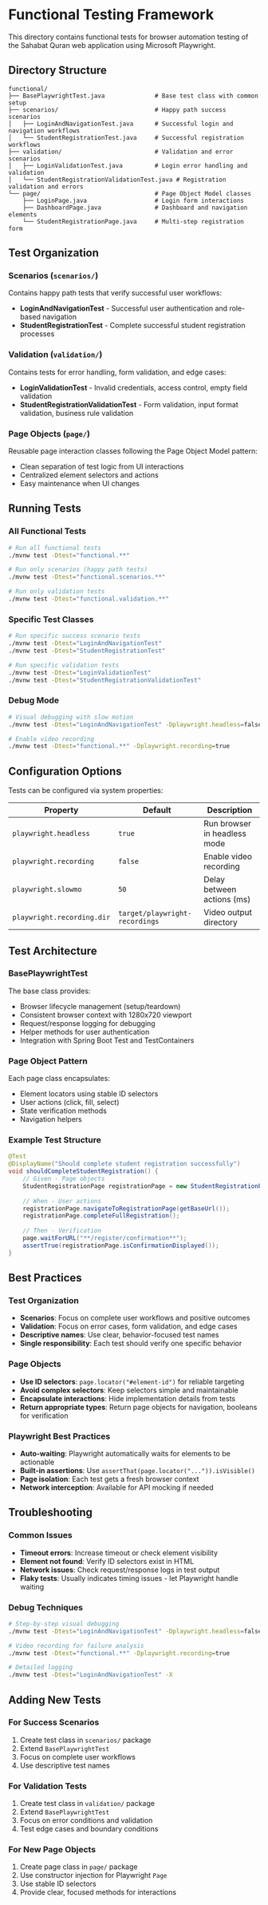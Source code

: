 # Functional Testing Framework

This directory contains functional tests for browser automation testing of the Sahabat Quran web application using Microsoft Playwright.

## Directory Structure

```
functional/
├── BasePlaywrightTest.java              # Base test class with common setup
├── scenarios/                           # Happy path success scenarios
│   ├── LoginAndNavigationTest.java      # Successful login and navigation workflows
│   └── StudentRegistrationTest.java     # Successful registration workflows
├── validation/                          # Validation and error scenarios
│   ├── LoginValidationTest.java         # Login error handling and validation
│   └── StudentRegistrationValidationTest.java # Registration validation and errors
└── page/                                # Page Object Model classes
    ├── LoginPage.java                   # Login form interactions
    ├── DashboardPage.java               # Dashboard and navigation elements  
    └── StudentRegistrationPage.java     # Multi-step registration form
```

## Test Organization

### Scenarios (`scenarios/`)
Contains happy path tests that verify successful user workflows:
- **LoginAndNavigationTest** - Successful user authentication and role-based navigation
- **StudentRegistrationTest** - Complete successful student registration processes

### Validation (`validation/`)  
Contains tests for error handling, form validation, and edge cases:
- **LoginValidationTest** - Invalid credentials, access control, empty field validation
- **StudentRegistrationValidationTest** - Form validation, input format validation, business rule validation

### Page Objects (`page/`)
Reusable page interaction classes following the Page Object Model pattern:
- Clean separation of test logic from UI interactions
- Centralized element selectors and actions
- Easy maintenance when UI changes

## Running Tests

### All Functional Tests
```bash
# Run all functional tests
./mvnw test -Dtest="functional.**"

# Run only scenarios (happy path tests)
./mvnw test -Dtest="functional.scenarios.**"

# Run only validation tests
./mvnw test -Dtest="functional.validation.**"
```

### Specific Test Classes
```bash
# Run specific success scenario tests
./mvnw test -Dtest="LoginAndNavigationTest"
./mvnw test -Dtest="StudentRegistrationTest"

# Run specific validation tests
./mvnw test -Dtest="LoginValidationTest"
./mvnw test -Dtest="StudentRegistrationValidationTest"
```

### Debug Mode
```bash
# Visual debugging with slow motion
./mvnw test -Dtest="LoginAndNavigationTest" -Dplaywright.headless=false -Dplaywright.slowmo=1000

# Enable video recording
./mvnw test -Dtest="functional.**" -Dplaywright.recording=true
```

## Configuration Options

Tests can be configured via system properties:

| Property | Default | Description |
|----------|---------|-------------|
| `playwright.headless` | `true` | Run browser in headless mode |
| `playwright.recording` | `false` | Enable video recording |
| `playwright.slowmo` | `50` | Delay between actions (ms) |
| `playwright.recording.dir` | `target/playwright-recordings` | Video output directory |

## Test Architecture

### BasePlaywrightTest
The base class provides:
- Browser lifecycle management (setup/teardown)
- Consistent browser context with 1280x720 viewport
- Request/response logging for debugging
- Helper methods for user authentication
- Integration with Spring Boot Test and TestContainers

### Page Object Pattern
Each page class encapsulates:
- Element locators using stable ID selectors
- User actions (click, fill, select)
- State verification methods
- Navigation helpers

### Example Test Structure
```java
@Test
@DisplayName("Should complete student registration successfully")
void shouldCompleteStudentRegistration() {
    // Given - Page objects
    StudentRegistrationPage registrationPage = new StudentRegistrationPage(page);
    
    // When - User actions
    registrationPage.navigateToRegistrationPage(getBaseUrl());
    registrationPage.completeFullRegistration();
    
    // Then - Verification
    page.waitForURL("**/register/confirmation**");
    assertTrue(registrationPage.isConfirmationDisplayed());
}
```

## Best Practices

### Test Organization
- **Scenarios**: Focus on complete user workflows and positive outcomes
- **Validation**: Focus on error cases, form validation, and edge cases
- **Descriptive names**: Use clear, behavior-focused test names
- **Single responsibility**: Each test should verify one specific behavior

### Page Objects
- **Use ID selectors**: `page.locator("#element-id")` for reliable targeting
- **Avoid complex selectors**: Keep selectors simple and maintainable
- **Encapsulate interactions**: Hide implementation details from tests
- **Return appropriate types**: Return page objects for navigation, booleans for verification

### Playwright Best Practices
- **Auto-waiting**: Playwright automatically waits for elements to be actionable
- **Built-in assertions**: Use `assertThat(page.locator("...")).isVisible()`
- **Page isolation**: Each test gets a fresh browser context
- **Network interception**: Available for API mocking if needed

## Troubleshooting

### Common Issues
- **Timeout errors**: Increase timeout or check element visibility
- **Element not found**: Verify ID selectors exist in HTML
- **Network issues**: Check request/response logs in test output
- **Flaky tests**: Usually indicates timing issues - let Playwright handle waiting

### Debug Techniques
```bash
# Step-by-step visual debugging
./mvnw test -Dtest="LoginAndNavigationTest" -Dplaywright.headless=false -Dplaywright.slowmo=2000

# Video recording for failure analysis
./mvnw test -Dtest="functional.**" -Dplaywright.recording=true

# Detailed logging
./mvnw test -Dtest="LoginAndNavigationTest" -X
```

## Adding New Tests

### For Success Scenarios
1. Create test class in `scenarios/` package
2. Extend `BasePlaywrightTest`
3. Focus on complete user workflows
4. Use descriptive test names

### For Validation Tests  
1. Create test class in `validation/` package
2. Extend `BasePlaywrightTest`
3. Focus on error conditions and validation
4. Test edge cases and boundary conditions

### For New Page Objects
1. Create page class in `page/` package
2. Use constructor injection for Playwright `Page`
3. Use stable ID selectors
4. Provide clear, focused methods for interactions
